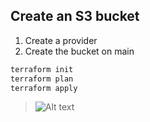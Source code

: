 ## Create an S3 bucket
1. Create a provider
2. Create the bucket on main
```sh
terraform init
terraform plan
terraform apply
```
> ![Alt text](/bucko.png?raw=true "The bucket was successfully created")

